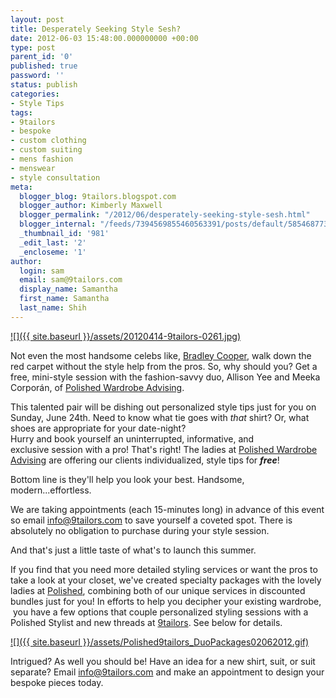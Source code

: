 ```yaml
---
layout: post
title: Desperately Seeking Style Sesh?
date: 2012-06-03 15:48:00.000000000 +00:00
type: post
parent_id: '0'
published: true
password: ''
status: publish
categories:
- Style Tips
tags:
- 9tailors
- bespoke
- custom clothing
- custom suiting
- mens fashion
- menswear
- style consultation
meta:
  blogger_blog: 9tailors.blogspot.com
  blogger_author: Kimberly Maxwell
  blogger_permalink: "/2012/06/desperately-seeking-style-sesh.html"
  blogger_internal: "/feeds/7394569855460563391/posts/default/5854687739365811172"
  _thumbnail_id: '981'
  _edit_last: '2'
  _encloseme: '1'
author:
  login: sam
  email: sam@9tailors.com
  display_name: Samantha
  first_name: Samantha
  last_name: Shih
---
```

[![]({{ site.baseurl }}/assets/20120414-9tailors-0261.jpg)](http://4.bp.blogspot.com/-zOo8S_qLnDw/T8uOc51x8XI/AAAAAAAAMcM/lHlV5vJPyRE/s1600/20120414-9tailors-0261.jpg)

  
  
Not even the most handsome celebs like, [Bradley Cooper](http://www.wetpaint.com/network/gallery/dapper-dudes-on-the-red-carpet-hollywoods-leading-men-arrive-in-style/photo/bradley-cooper-walks-the-red-carpet-at-the-2012-golden-globe-awards), walk down the red carpet without the style help from the pros. So, why should you? Get a free, mini-style session with the fashion-savvy duo, Allison Yee and Meeka Corporán, of [Polished Wardrobe Advising](http://polishedadvising.com/).   
  
  
This talented pair will be dishing out personalized style tips just for you on Sunday, June 24th. Need to know what tie goes with _that_ shirt? Or, what shoes are appropriate for your date-night?  
Hurry and book yourself an uninterrupted, informative, and exclusive session with a pro! That's right! The ladies at [Polished Wardrobe Advising](http://polishedadvising.com/) are offering our clients individualized, style tips for **_free_**!   
  

Bottom line is they'll help you look your best. Handsome, modern...effortless.   
  
  
We are taking appointments (each 15-minutes long) in advance of this event so email [info@9tailors.com](mailto:info@9tailors.com) to save yourself a coveted spot. There is absolutely no obligation to purchase during your style session. 

  
  
And that's just a little taste of what's to launch this summer.   
  
  
If you find that you need more detailed styling services or want the pros to take a look at your closet, we've created specialty packages with the lovely ladies at [Polished](http://polishedadvising.com/), combining both of our unique services in discounted bundles just for you! In efforts to help you decipher your existing wardrobe,  you have a few options that couple personalized styling sessions with a Polished Stylist and new threads at [9tailors](http://www.9tailors.com/). See below for details.  
  

[![]({{ site.baseurl }}/assets/Polished9tailors_DuoPackages02062012.gif)](http://2.bp.blogspot.com/-yWYjFEsGu4E/T8p9GDE6cgI/AAAAAAAAAWk/K96yca1mQlk/s1600/Polished9tailors_DuoPackages02062012.gif)

Intrigued? As well you should be! Have an idea for a new shirt, suit, or suit separate? Email [info@9tailors.com](mailto:info@9tailors.com) and make an appointment to design your bespoke pieces today.